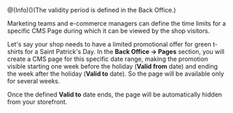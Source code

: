 @(Info)()(The validity period is defined in the Back Office.)

Marketing teams and e-commerce managers can define the time limits for a specific CMS Page during which it can be viewed by the shop visitors.

Let's say your shop needs to have a limited promotional offer for green t-shirts for a Saint Patrick's Day. In the **Back Office -> Pages** section, you will create a CMS page for this specific date range, making the promotion visible starting one week before the holiday (**Valid from** date) and ending the week after the holiday (**Valid to** date). So the page will be available only for several weeks.

<!-- ../../resources/images/cms/limited-promotion.gif -->

Once the defined **Valid to** date ends, the page will be automatically hidden from your storefront.